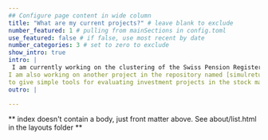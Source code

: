 ```yaml
---
## Configure page content in wide column
title: "What are my current projects?" # leave blank to exclude
number_featured: 1 # pulling from mainSections in config.toml
use_featured: false # if false, use most recent by date
number_categories: 3 # set to zero to exclude
show_intro: true
intro: |
 I am currently working on the clustering of the Swiss Pension Register using Kamila Clustering Method with the R package [kamila](https://github.com/ahfoss/kamila) of A. Foss et al. (2016) and A. Foss et al. (2018) and on classification methods. I would like to apply machine learning methods (like [Transformation Forests](https://github.com/cran/trtf)) on the Swiss Pension Register and develop the Transformation Forest in a time dimension. I also intend to develop a Shiny Web App on stock-trading tools analysis (cf. [stock-analysis repository](https://github.com/Layalchristine24/stock-analysis)).
I am also working on another project in the repository named [simulreturns](https://github.com/Layalchristine24/simulreturns) in which I intend
to give simple tools for evaluating investment projects in the stock market. 
outro: |

---
```


** index doesn't contain a body, just front matter above.
See about/list.html in the layouts folder **